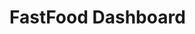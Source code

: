 # FastFood Dashboard
<!-- 
## Design Reference

![design](https://user-images.githubusercontent.com/46664170/128390589-2bfbd3f1-f987-4ae4-a7e0-68633bc94420.jpg)

Desain ini **bukan milik saya**, saya hanya menggunakan desain ini sebagai bahan latihan belajar.

Sayangnya, saya lupa URL sumber referensi dari desain tersebut.

Saya mendownloadnya dari `dribbble.com` di tahun 2020 dan saat repo ini dibuat saya tidak bisa melacak untuk menemukan pemiliknya.

## Description
Proyek aplikasi ini adalah karya hasil slicing desain.\
Ini merupakan tampilan antarmuka user untuk melakukan proses pemesanan menu makanan cepat saji.

Saya tidak menggunakan library/framework apapun dalam proses slicing desainnya, hanya dengan HTML CSS & Javascript. Ini hanya sebagai bahan latihan saja untuk saya, dan saya simpan disini karena mungkin bisa menjadi belajar juga bagi yang lain.


## LICENSE
The code and styles are licensed under the MIT license.

## Credit
Design Reference - Unknown (present)\
All images source - [https://freepngimg.com/](https://freepngimg.com/)# food -->
